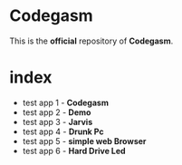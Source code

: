 # Codegasm

 This is the **official** repository of **Codegasm**.
 <br>
 # index

 * test app 1 - **Codegasm**
 * test app 2 - **Demo**
 * test app 3 - **Jarvis**
 * test app 4 - **Drunk Pc**
 * test app 5 - **simple web Browser**
 * test app 6 - **Hard Drive Led**
